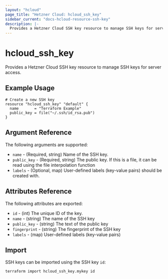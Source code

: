 ```yaml
---
layout: "hcloud"
page_title: "Hetzner Cloud: hcloud_ssh_key"
sidebar_current: "docs-hcloud-resource-ssh-key"
description: |-
  Provides a Hetzner Cloud SSH key resource to manage SSH keys for server access.
---
```


# hcloud_ssh_key

Provides a Hetzner Cloud SSH key resource to manage SSH keys for server access.

## Example Usage

```hcl
# Create a new SSH key
resource "hcloud_ssh_key" "default" {
  name       = "Terraform Example"
  public_key = file("~/.ssh/id_rsa.pub")
}
```

## Argument Reference

The following arguments are supported:

- `name` - (Required, string) Name of the SSH key.
- `public_key` - (Required, string) The public key. If this is a file, it can be read using the file interpolation function
- `labels` - (Optional, map) User-defined labels (key-value pairs) should be created with.

## Attributes Reference

The following attributes are exported:

- `id` - (int) The unique ID of the key.
- `name` - (string) The name of the SSH key
- `public_key` - (string) The text of the public key
- `fingerprint` - (string) The fingerprint of the SSH key
- `labels` - (map) User-defined labels (key-value pairs)

## Import

SSH keys can be imported using the SSH key `id`:

```
terraform import hcloud_ssh_key.mykey id
```
